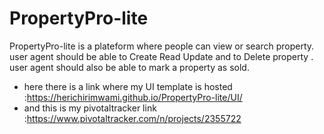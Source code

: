 # PropertyPro-lite
PropertyPro-lite is a  plateform where people can view or search property. user agent should be able to Create Read Update and to Delete property . user agent should also be able to mark a property as sold.
- here there is a link where my UI template is hosted :https://herichirimwami.github.io/PropertyPro-lite/UI/
- and this is my pivotaltracker link :https://www.pivotaltracker.com/n/projects/2355722
